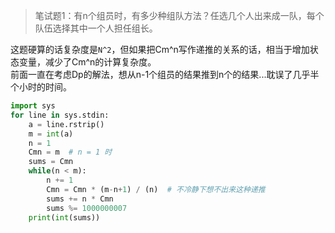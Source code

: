 
> 笔试题1：有n个组员时，有多少种组队方法？任选几个人出来成一队，每个队伍选择其中一个人担任组长。


这题硬算的话复杂度是`N^2`，但如果把Cm^n写作递推的关系的话，相当于增加状态变量，减少了Cm^n的计算复杂度。   
前面一直在考虑Dp的解法，想从n-1个组员的结果推到n个的结果...耽误了几乎半个小时的时间。
```Python
import sys 
for line in sys.stdin:
    a = line.rstrip()
    m = int(a)
    n = 1
    Cmn = m  # n = 1 时
    sums = Cmn
    while(n < m):
        n += 1
        Cmn = Cmn * (m-n+1) / (n)  # 不冷静下想不出来这种递推
        sums += n * Cmn
        sums %= 1000000007
    print(int(sums))
```